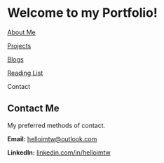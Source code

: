 # Welcome to my Portfolio!

<a href="https://twood27897.github.io/pages/about.html" rel="About Me">About Me</a>
<br>

<a href="https://twood27897.github.io" rel="Projects">Projects</a>
<br>

<a href="https://twood27897.github.io/pages/blogs.html" rel="Blogs">Blogs</a>
<br>

<a href="https://twood27897.github.io/pages/reading-list.html" rel="Reading List">Reading List</a>
<br>

Contact
<br>

## Contact Me
My preferred methods of contact.

**Email:** helloimtw@outlook.com

**LinkedIn:** <a href="https://www.linkedin.com/in/helloimtw/" rel="linkedin.com/in/helloimtw">linkedin.com/in/helloimtw</a>
